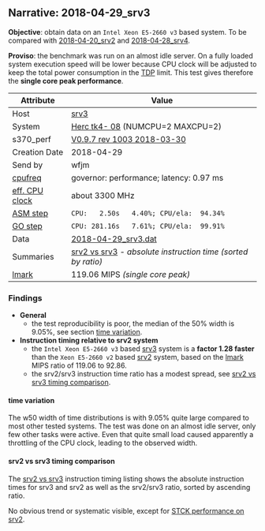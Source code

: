 ## Narrative: 2018-04-29_srv3

**Objective**: obtain data on an `Intel Xeon E5-2660 v3` based system.
To be compared with [2018-04-20_srv2](2018-04-20_srv2.md) and
[2018-04-28_srv4](2018-04-28_srv4.md).

**Proviso**: the benchmark was run on an almost idle server. On a fully
loaded system execution speed will be lower because CPU clock will be adjusted
to keep the total power consumption in the
[TDP](https://en.wikipedia.org/wiki/Thermal_design_power) limit.
This test gives therefore the **single core peak performance**.

| Attribute | Value |
| --------- | ----- |
| Host   | [srv3](hostinfo_srv3.md) |
| System | [Herc tk4- 08](sysinfo_tk4m08.md) (NUMCPU=2 MAXCPU=2) |
| s370_perf | [V0.9.7  rev  1003  2018-03-30](https://github.com/wfjm/s370-perf/blob/2685ff0/codes/s370_perf.asm) |
| Creation Date | 2018-04-29 |
| Send by | wfjm |
| [cpufreq](README_narr.md#user-content-cpufreq) | governor: performance; latency: 0.97 ms |
| [eff. CPU clock](README_narr.md#user-content-effclk) | about 3300 MHz |
| [ASM step](README_narr.md#user-content-asm) | `CPU:   2.50s   4.40%; CPU/ela:  94.34%` |
| [GO step](README_narr.md#user-content-go)   | `CPU: 281.16s   7.61%; CPU/ela:  99.91%` |
| Data | [2018-04-29_srv3.dat](../data/2018-04-29_srv3.dat) |
| Summaries | [srv2 vs srv3](sum_2018-04-29_srv3_and_srv2.dat) - _absolute instruction time (sorted by ratio)_ |
| [lmark](README_narr.md#user-content-lmark) | 119.06 MIPS _(single core peak)_ |

### <a id="find">Findings</a>
- **General**
  - the test reproducibility is poor, the median of the 50% width is 9.05%,
    see section [time variation](#user-content-find-tvar).
- **Instruction timing relative to srv2 system**
  - the `Intel Xeon E5-2660 v3` based [srv3](hostinfo_srv3.md) system is a
    **factor 1.28 faster** than the `Xeon E5-2660 v2` based
    [srv2](hostinfo_srv2.md) system,
    based on the [lmark](README_narr.md#user-content-lmark) MIPS ratio of
    119.06 to 92.86.
  - the srv2/srv3 instruction time ratio has a modest spread, see
    [srv2 vs srv3 timing comparison](#user-content-find-vs-srv3).

#### <a id="find-tvar">time variation</a>
The w50 width of time distributions is with 9.05% quite large compared to
most other tested systems. The test was done on an almost idle server, only
few other tasks were active. Even that quite small load caused apparently
a throttling of the CPU clock, leading to the observed width.

#### <a id="find-vs-srv2">srv2 vs srv3 timing comparison</a>
The [srv2 vs srv3](sum_2018-04-29_srv3_and_srv2.dat) instruction
timing listing shows the  absolute instruction times for srv3 and srv2
as well as the srv2/srv3 ratio, sorted by ascending ratio.

No obvious trend or systematic visible, except for
[STCK performance on srv2](2018-04-20_srv2#user-content-find-stck).

